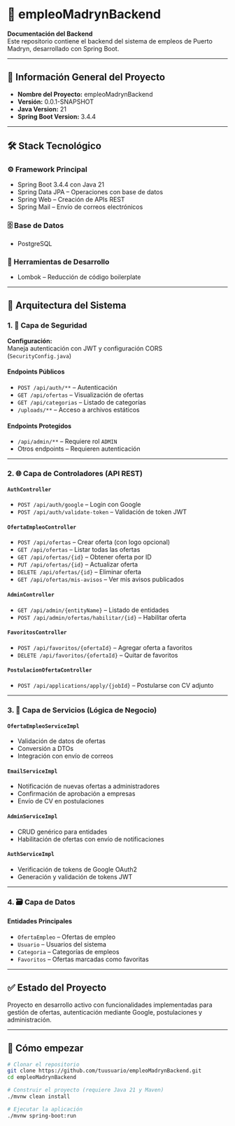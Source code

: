 # 📄 empleoMadrynBackend

**Documentación del Backend**  
Este repositorio contiene el backend del sistema de empleos de Puerto Madryn, desarrollado con Spring Boot.

---

## 🧾 Información General del Proyecto

- **Nombre del Proyecto:** empleoMadrynBackend
- **Versión:** 0.0.1-SNAPSHOT
- **Java Version:** 21
- **Spring Boot Version:** 3.4.4

---

## 🛠️ Stack Tecnológico

### ⚙️ Framework Principal
- Spring Boot 3.4.4 con Java 21  
- Spring Data JPA – Operaciones con base de datos  
- Spring Web – Creación de APIs REST  
- Spring Mail – Envío de correos electrónicos  

### 🗄️ Base de Datos
- PostgreSQL

### 🧰 Herramientas de Desarrollo
- Lombok – Reducción de código boilerplate

---

## 🧱 Arquitectura del Sistema

### 1. 🔐 Capa de Seguridad

**Configuración:**  
Maneja autenticación con JWT y configuración CORS (`SecurityConfig.java`)

#### Endpoints Públicos
- `POST /api/auth/**` – Autenticación
- `GET /api/ofertas` – Visualización de ofertas
- `GET /api/categorias` – Listado de categorías
- `/uploads/**` – Acceso a archivos estáticos

#### Endpoints Protegidos
- `/api/admin/**` – Requiere rol `ADMIN`
- Otros endpoints – Requieren autenticación

---

### 2. 🌐 Capa de Controladores (API REST)

#### `AuthController`
- `POST /api/auth/google` – Login con Google
- `POST /api/auth/validate-token` – Validación de token JWT

#### `OfertaEmpleoController`
- `POST /api/ofertas` – Crear oferta (con logo opcional)
- `GET /api/ofertas` – Listar todas las ofertas
- `GET /api/ofertas/{id}` – Obtener oferta por ID
- `PUT /api/ofertas/{id}` – Actualizar oferta
- `DELETE /api/ofertas/{id}` – Eliminar oferta
- `GET /api/ofertas/mis-avisos` – Ver mis avisos publicados

#### `AdminController`
- `GET /api/admin/{entityName}` – Listado de entidades
- `POST /api/admin/ofertas/habilitar/{id}` – Habilitar oferta

#### `FavoritosController`
- `POST /api/favoritos/{ofertaId}` – Agregar oferta a favoritos
- `DELETE /api/favoritos/{ofertaId}` – Quitar de favoritos

#### `PostulacionOfertaController`
- `POST /api/applications/apply/{jobId}` – Postularse con CV adjunto

---

### 3. 🔧 Capa de Servicios (Lógica de Negocio)

#### `OfertaEmpleoServiceImpl`
- Validación de datos de ofertas
- Conversión a DTOs
- Integración con envío de correos

#### `EmailServiceImpl`
- Notificación de nuevas ofertas a administradores
- Confirmación de aprobación a empresas
- Envío de CV en postulaciones

#### `AdminServiceImpl`
- CRUD genérico para entidades
- Habilitación de ofertas con envío de notificaciones

#### `AuthServiceImpl`
- Verificación de tokens de Google OAuth2
- Generación y validación de tokens JWT

---

### 4. 🗃️ Capa de Datos

#### Entidades Principales
- `OfertaEmpleo` – Ofertas de empleo
- `Usuario` – Usuarios del sistema
- `Categoria` – Categorías de empleos
- `Favoritos` – Ofertas marcadas como favoritas

---

## ✅ Estado del Proyecto
Proyecto en desarrollo activo con funcionalidades implementadas para gestión de ofertas, autenticación mediante Google, postulaciones y administración.

---

## 🚀 Cómo empezar

```bash
# Clonar el repositorio
git clone https://github.com/tuusuario/empleoMadrynBackend.git
cd empleoMadrynBackend

# Construir el proyecto (requiere Java 21 y Maven)
./mvnw clean install

# Ejecutar la aplicación
./mvnw spring-boot:run

